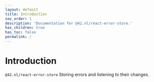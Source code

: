 ```yaml
---
layout: default
title: Introduction
nav_order: 1
description: 'Documentation for @42.nl/react-error-store.'
has_children: true
has_toc: false
permalink: /
---
```


# Introduction

`@42.nl/react-error-store` <span class="fs-3">Storing errors and listening to their changes.</span>
